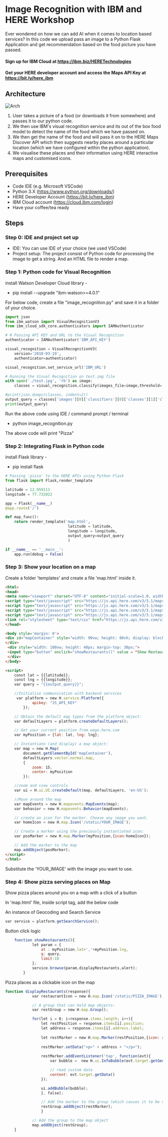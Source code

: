 # Image Recognition with IBM and HERE Workshop

Ever wondered on how we can add AI when it comes to location based services? In this code we upload pass an image to a Python Flask Application and get recommendation based on the food picture you have passed.

#### Sign up for IBM Cloud at https://ibm.biz/HERETechnologies
#### Get your HERE developer account and access the Maps API Key at https://bit.ly/here_ibm

## Architecture

![Arch](/images/AI_Location_Sol_Arch.png)

1. User takes a picture of a food (or downloads it from somewhere) and passes it to our python code.
2. We then use IBM's visual recognition service and its out of the box food model to detect the name of the food which we have passed on.
3. We then get the name of the food and will pass it on to the HERE Maps Discover API which then suggests nearby places around a particular location (which we have configured within the python application).
4. We visualise these places and their information using HERE interactive maps and customised icons.


## Prerequisites

- Code IDE (e.g. Microsoft VSCode)
- Python 3.X (https://www.python.org/downloads/)
- HERE Developer Account (https://bit.ly/here_ibm)
- IBM Cloud account (https://cloud.ibm.com/login)
- Have your coffee/tea ready

## Steps

### Step 0: IDE and project set up
- IDE: You can use IDE of your choice (we used VSCode)
- Project setup: The project consist of Python code for processing the image to get a string. And an HTML file to render a map.

### Step 1: Python code for Visual Recognition

install Watson Developer Cloud library -
- pip install --upgrade "ibm-watson>=4.0.1"

For below code, create a file "image_recognition.py" and save it in a folder of your choice.

```python
import json
from ibm_watson import VisualRecognitionV3
from ibm_cloud_sdk_core.authenticators import IAMAuthenticator

# # Passing API KEY and URL to the Visual Recognition
authenticator = IAMAuthenticator('IBM_API_KEY')

visual_recognition = VisualRecognitionV3(
    version='2018-03-19',
    authenticator=authenticator)

visual_recognition.set_service_url('IBM_URL') 

# Running the Visual Recognition on test.img file
with open('./test.jpg', 'rb') as image: 
    classes = visual_recognition.classify(images_file=image,threshold='0.6',classifier_ids='food').get_result()

#print(json.dumps(classes, indent=2))	
output_query = classes['images'][0]['classifiers'][0]['classes'][1]['class']
print(output_query)  
```
Run the above code using IDE / command prompt / terminal 
- python image_recognition.py

The above code will print "Pizza"

### Step 2: Integrating Flask in Python code

install Flask library -
- pip install flask

```python
# Passing 'pizza' to the HERE APIs using Python Flask
from flask import Flask,render_template

latitude = 12.959111
longitude = 77.732022

app = Flask(__name__)
@app.route('/')

def map_func():
	return render_template('map.html',
                            latitude = latitude,
                            longitude = longitude,
                            output_query=output_query
                            )

if __name__ == '__main__':
	app.run(debug = False)
```

### Step 3: Show your location on a map

Create a folder 'templates' and create a file 'map.html' inside it.

```html
<html>   
<head>   
<meta name="viewport" charset="UTF-8" content="initial-scale=1.0, width=device-width" />
<script type="text/javascript" src="https://js.api.here.com/v3/3.1/mapsjs-core.js"></script> 
<script type="text/javascript" src="https://js.api.here.com/v3/3.1/mapsjs-service.js"></script> 
<script type="text/javascript" src="https://js.api.here.com/v3/3.1/mapsjs-ui.js"></script> 
<script type="text/javascript" src="https://js.api.here.com/v3/3.1/mapsjs-mapevents.js"></script> 
<link rel="stylesheet" type="text/css" href="https://js.api.here.com/v3/3.1/mapsjs-ui.css"/> 
</head> 

<body style='margin: 0'> 
<div id="mapContainer" style="width: 90vw; height: 80vh; display: block; margin: 0 auto; border: solid 2px black; margin-top: 10px;" >
</div> 
 <div style="width: 100vw; height: 40px; margin-top: 30px;"> 
 <input type="button" onclick="showRestaurants()" value = "Show Restaurants" style="width: 200px; height: 30px; border: 2px solid black; display: block; margin: 0 auto; margin-top: 20px;"> 
 </div>
</body> 

<script>    
    const lat = {{latitude}}; 
    const lng = {{longitude}}; 
    var query = "{{output_query}}"; 

    //Initialise communication with backend services 
     var platform = new H.service.Platform({ 
            apikey: "JS_API_KEY"    
        }); 

    // Obtain the default map types from the platform object: 
    var defaultLayers = platform.createDefaultLayers(); 

    // Get your current position from wego.here.com 
    var myPosition = {lat: lat, lng: lng}; 

    // Instantiate (and display) a map object: 
    var map = new H.Map( 
        document.getElementById('mapContainer'), 
        defaultLayers.vector.normal.map, 
        { 
            zoom: 15, 
            center: myPosition 
        }); 

    //zoom and view controls 
    var ui = H.ui.UI.createDefault(map, defaultLayers, 'en-US'); 

    //Move around the map 
    var mapEvents = new H.mapevents.MapEvents(map); 
    var behavior = new H.mapevents.Behavior(mapEvents); 

    // create an icon for the marker. Choose any image you want. 
    var homeIcon = new H.map.Icon('/static/YOUR_IMAGE');  

    // Create a marker using the previously instantiated icon: 
    var posMarker = new H.map.Marker(myPosition,{icon:homeIcon}); 

    // Add the marker to the map  
    map.addObject(posMarker);    
</script>
</html>
```
Substitute the 'YOUR_IMAGE' with the image you want to use.

### Step 4: Show pizza serving places on Map

Show pizza places around you on a map with a click of a button
 
In 'map.html' file, inside script tag, add the below code
 
An instance of Geocoding and Search Service

```javascript
var service = platform.getSearchService();
```

Button click logic

```javascript
    function showRestaurants(){ 
            let param = { 
                at : myPosition.lat+','+myPosition.lng, 
                q: query, 
                limit:10 
            };  
            service.browse(param,displayRestaurants,alert); 
        } 
```

Pizza places as a clickable icon on the map

```javascript
function displayRestaurants(response){ 
            var restaurantIcon = new H.map.Icon('/static/PIZZA_IMAGE'); 

            // A group that can hold map objects: 
            var restGroup = new H.map.Group(); 

            for(let i = 0; i<response.items.length; i++){ 
                let restPosition = response.items[i].position; 
                let address = response.items[i].address.label; 
                 
                let restMarker = new H.map.Marker(restPosition,{icon: restaurantIcon} ); 
                 
                restMarker.setData("<p>" + address + "</p>"); 
                 
                restMarker.addEventListener('tap', function(evt){ 
                    var bubble =  new H.ui.InfoBubble(evt.target.getGeometry(), { 

                    // read custom data 
                    content: evt.target.getData() 
                }); 

                ui.addBubble(bubble); 
                }, false); 

                // Add the marker to the group (which causes it to be displayed on the map) 
                restGroup.addObject(restMarker); 
                } 

            // Add the group to the map object 
            map.addObject(restGroup); 
    }
```
